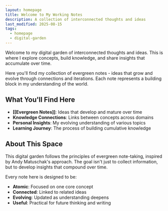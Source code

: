 ```yaml
---
layout: homepage
title: Welcome to My Working Notes
description: A collection of interconnected thoughts and ideas
last_modified: 2025-08-15
tags:
  - homepage
  - digital-garden
---
```


Welcome to my digital garden of interconnected thoughts and ideas. This is where I explore concepts, build knowledge, and share insights that accumulate over time.

Here you'll find my collection of evergreen notes - ideas that grow and evolve through connections and iterations. Each note represents a building block in my understanding of the world.

## What You'll Find Here

- **[[Evergreen Notes]]**: Ideas that develop and mature over time
- **Knowledge Connections**: Links between concepts across domains
- **Personal Insights**: My evolving understanding of various topics
- **Learning Journey**: The process of building cumulative knowledge

## About This Space

This digital garden follows the principles of evergreen note-taking, inspired by Andy Matuschak's approach. The goal isn't just to collect information, but to develop insights that compound over time.

Every note here is designed to be:
- **Atomic**: Focused on one core concept
- **Connected**: Linked to related ideas
- **Evolving**: Updated as understanding deepens
- **Useful**: Practical for future thinking and writing
